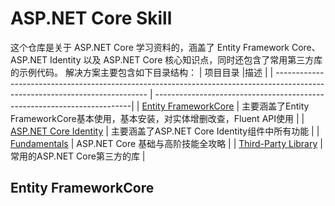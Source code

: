 # ASP.NET Core Skill
这个仓库是关于 ASP.NET Core 学习资料的，涵盖了 Entity Framework Core、ASP.NET Identity 以及 ASP.NET Core 核心知识点，同时还包含了常用第三方库的示例代码。
解决方案主要包含如下目录结构：
| 项目目录                                                                                                                       |描述                                                                     |
| ----------------------------------------------------------------------------------------------------------------------------  | ------------------------------------------------------------------------|
| [Entity FrameworkCore](https://github.com/bingbing-gui/Asp.Net-Core-Skill/tree/master/EntityFrameworkCore)                   | 主要涵盖了Entity FrameworkCore基本使用，基本安装，对实体增删改查，Fluent API使用  |
| [ASP.NET Core Identity](https://github.com/bingbing-gui/Asp.Net-Core-Skill/tree/master/AspNetCore.Identity/Identity)          | 主要涵盖了ASP.NET Core Identity组件中所有功能                                             |
| [Fundamentals](https://github.com/bingbing-gui/Asp.Net-Core-Skill/tree/master/Fundamentals)                                   | ASP.NET Core 基础与高阶技能全攻略                                                        |
| [Third-Party Library](https://github.com/bingbing-gui/Asp.Net-Core-Skill/tree/master/Third-Party.Library)                     | 常用的ASP.NET Core第三方的库       |

## Entity FrameworkCore
